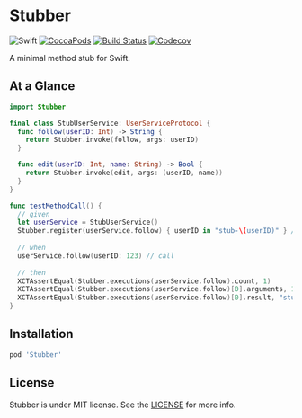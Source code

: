 # Stubber

![Swift](https://img.shields.io/badge/Swift-4.0-orange.svg)
[![CocoaPods](http://img.shields.io/cocoapods/v/Stubber.svg)](https://cocoapods.org/pods/Stubber)
[![Build Status](https://travis-ci.org/devxoul/Stubber.svg?branch=master)](https://travis-ci.org/devxoul/Stubber)
[![Codecov](https://img.shields.io/codecov/c/github/devxoul/Stubber.svg)](https://codecov.io/gh/devxoul/Stubber)

A minimal method stub for Swift.

## At a Glance

```swift
import Stubber

final class StubUserService: UserServiceProtocol {
  func follow(userID: Int) -> String {
    return Stubber.invoke(follow, args: userID)
  }

  func edit(userID: Int, name: String) -> Bool {
    return Stubber.invoke(edit, args: (userID, name))
  }
}

func testMethodCall() {
  // given 
  let userService = StubUserService()
  Stubber.register(userService.follow) { userID in "stub-\(userID)" } // stub
  
  // when
  userService.follow(userID: 123) // call
  
  // then
  XCTAssertEqual(Stubber.executions(userService.follow).count, 1)
  XCTAssertEqual(Stubber.executions(userService.follow)[0].arguments, 123)
  XCTAssertEqual(Stubber.executions(userService.follow)[0].result, "stub-123")
}
```

## Installation

```ruby
pod 'Stubber'
```

## License

Stubber is under MIT license. See the [LICENSE](LICENSE) for more info.
